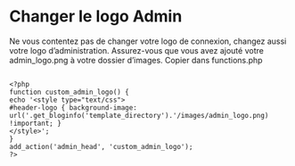# Changer le logo Admin

Ne vous contentez pas de changer votre logo de connexion, changez aussi votre logo d’administration. Assurez-vous que vous avez ajouté votre admin_logo.png à votre dossier d’images. Copier dans functions.php

```

<?php
function custom_admin_logo() {
echo '<style type="text/css">
#header-logo { background-image: url('.get_bloginfo('template_directory').'/images/admin_logo.png) !important; }
</style>';
}
add_action('admin_head', 'custom_admin_logo');
?>


```